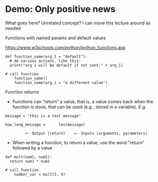 # Demo: Only positive news

What goes here? Unrelated concept? I can move this lecture around as needed


Functions with named params and default values

https://www.w3schools.com/python/python_functions.asp
```
def function_name(arg_1 = "default"):
  # do various actions, like this:
  print("arg 1 will be default if not sent:" + arg_1)

# call function
    function_name()
    function_name(arg_1 = "a different value")
```


Function returns

- Functions can “return” a value, that is, a value comes back when the function is done, that can be used (e.g., stored in a variable). E.g.

```
message = "this is a test message"

how_long_message =      len(message)
```   
             <- Output (return)    <- Inputs (arguments, parameters)


- When writing a function, to return a value, use the word “return” followed by a value

```
def mult(num1, num2):
  return num1 * num2

# call function
    number_var = mult(3, 4)
```
